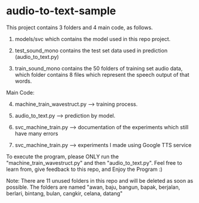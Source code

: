 # audio-to-text-sample

This project contains 3 folders and 4 main code, as follows.

1. models/svc which contains the model used in this repo project.

2. test_sound_mono contains the test set data used in prediction (audio_to_text.py)

3. train_sound_mono contains the 50 folders of training set audio data, 
which folder contains 8 files which represent the speech output of that words.

Main Code:

4. machine_train_wavestruct.py --> training process.

5. audio_to_text.py --> prediction by model.

6. svc_machine_train.py --> documentation of the experiments which still have many errors

7. svc_machine_train.py --> experiments I made using Google TTS service

To execute the program, please ONLY run the "machine_train_wavestruct.py" and then "audio_to_text.py".
Feel free to learn from, give feedback to this repo, and Enjoy the Program :)

Note:
There are 11 unused folders in this repo and will be deleted as soon as possible. 
The folders are named "awan, baju, bangun, bapak, berjalan, berlari, bintang, bulan, cangkir, celana, datang"
